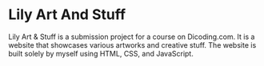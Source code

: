 # Lily Art And Stuff
Lily Art & Stuff is a submission project for a course on Dicoding.com. It is a website that showcases various artworks and creative stuff. The website is built solely by myself using HTML, CSS, and JavaScript.

